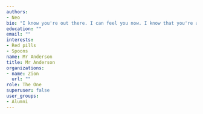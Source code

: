 ```yaml
---
authors:
- Neo
bio: "I know you're out there. I can feel you now. I know that you're afraid. You're afraid of us, you're afraid of change. I don't know the future. I didn't come here to tell you how this is going to end, I came here to tell how it's going to begin. I'm going to hang up this phone and then I'm going to show these people what you don't want them to see. I'm going to show them a world without you. A world without rules and controls, without borders or boundaries; a world where anything is possible. Where we go from there is a choice I leave to you."
education: ""
email: ""
interests:
- Red pills
- Spoons
name: Mr Anderson
title: Mr Anderson
organizations:
- name: Zion
  url: ""
role: The One
superuser: false
user_groups:
- Alumni
---
```


